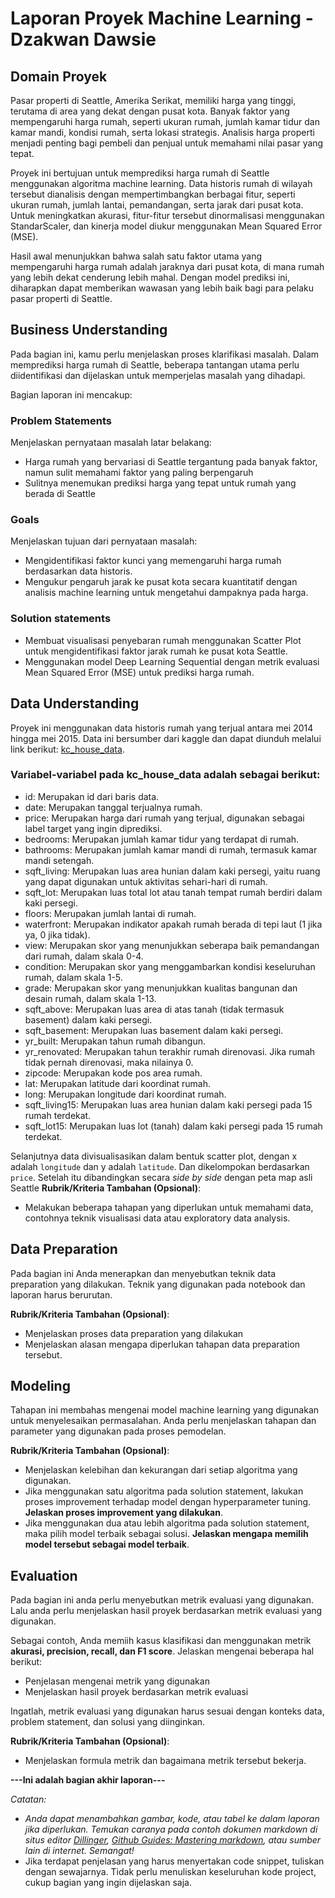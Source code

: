 # Laporan Proyek Machine Learning - Dzakwan Dawsie

## Domain Proyek

Pasar properti di Seattle, Amerika Serikat, memiliki harga yang tinggi, terutama di area yang dekat dengan pusat kota. Banyak faktor yang mempengaruhi harga rumah, seperti ukuran rumah, jumlah kamar tidur dan kamar mandi, kondisi rumah, serta lokasi strategis. Analisis harga properti menjadi penting bagi pembeli dan penjual untuk memahami nilai pasar yang tepat.

Proyek ini bertujuan untuk memprediksi harga rumah di Seattle menggunakan algoritma machine learning. Data historis rumah di wilayah tersebut dianalisis dengan mempertimbangkan berbagai fitur, seperti ukuran rumah, jumlah lantai, pemandangan, serta jarak dari pusat kota. Untuk meningkatkan akurasi, fitur-fitur tersebut dinormalisasi menggunakan StandarScaler, dan kinerja model diukur menggunakan Mean Squared Error (MSE).

Hasil awal menunjukkan bahwa salah satu faktor utama yang mempengaruhi harga rumah adalah jaraknya dari pusat kota, di mana rumah yang lebih dekat cenderung lebih mahal. Dengan model prediksi ini, diharapkan dapat memberikan wawasan yang lebih baik bagi para pelaku pasar properti di Seattle.

## Business Understanding

Pada bagian ini, kamu perlu menjelaskan proses klarifikasi masalah.
Dalam memprediksi harga rumah di Seattle, beberapa tantangan utama perlu diidentifikasi dan dijelaskan untuk memperjelas masalah yang dihadapi.

Bagian laporan ini mencakup:

### Problem Statements

Menjelaskan pernyataan masalah latar belakang:
- Harga rumah yang bervariasi di Seattle tergantung pada banyak faktor, namun sulit memahami faktor yang paling berpengaruh
- Sulitnya menemukan prediksi harga yang tepat untuk rumah yang berada di Seattle

### Goals

Menjelaskan tujuan dari pernyataan masalah:
- Mengidentifikasi faktor kunci yang memengaruhi harga rumah berdasarkan data historis.
- Mengukur pengaruh jarak ke pusat kota secara kuantitatif dengan analisis machine learning untuk mengetahui dampaknya pada harga.

### Solution statements
- Membuat visualisasi penyebaran rumah menggunakan Scatter Plot untuk mengidentifikasi faktor jarak rumah ke pusat kota Seattle.
- Menggunakan model Deep Learning Sequential dengan metrik evaluasi Mean Squared Error (MSE) untuk prediksi harga rumah.

## Data Understanding
Proyek ini menggunakan data historis rumah yang terjual antara mei 2014 hingga mei 2015. Data ini bersumber dari kaggle dan dapat diunduh melalui link berikut: [kc_house_data](https://www.kaggle.com/datasets/shivachandel/kc-house-data/data).

### Variabel-variabel pada kc_house_data adalah sebagai berikut:
- id: Merupakan id dari baris data.
- date: Merupakan tanggal terjualnya rumah.
- price: Merupakan harga dari rumah yang terjual, digunakan sebagai label target yang ingin diprediksi.
- bedrooms: Merupakan jumlah kamar tidur yang terdapat di rumah.
- bathrooms: Merupakan jumlah kamar mandi di rumah, termasuk kamar mandi setengah.
- sqft_living: Merupakan luas area hunian dalam kaki persegi, yaitu ruang yang dapat digunakan untuk aktivitas sehari-hari di rumah.
- sqft_lot: Merupakan luas total lot atau tanah tempat rumah berdiri dalam kaki persegi.
- floors: Merupakan jumlah lantai di rumah.
- waterfront: Merupakan indikator apakah rumah berada di tepi laut (1 jika ya, 0 jika tidak).
- view: Merupakan skor yang menunjukkan seberapa baik pemandangan dari rumah, dalam skala 0-4.
- condition: Merupakan skor yang menggambarkan kondisi keseluruhan rumah, dalam skala 1-5.
- grade: Merupakan skor yang menunjukkan kualitas bangunan dan desain rumah, dalam skala 1-13.
- sqft_above: Merupakan luas area di atas tanah (tidak termasuk basement) dalam kaki persegi.
- sqft_basement: Merupakan luas basement dalam kaki persegi.
- yr_built: Merupakan tahun rumah dibangun.
- yr_renovated: Merupakan tahun terakhir rumah direnovasi. Jika rumah tidak pernah direnovasi, maka nilainya 0.
- zipcode: Merupakan kode pos area rumah.
- lat: Merupakan latitude dari koordinat rumah.
- long: Merupakan longitude dari koordinat rumah.
- sqft_living15: Merupakan luas area hunian dalam kaki persegi pada 15 rumah terdekat.
- sqft_lot15: Merupakan luas lot (tanah) dalam kaki persegi pada 15 rumah terdekat.

Selanjutnya data divisualisasikan dalam bentuk scatter plot, dengan x adalah `longitude` dan y adalah `latitude`. Dan dikelompokan berdasarkan `price`. Setelah itu dibandingkan secara *side by side* dengan peta map asli Seattle
**Rubrik/Kriteria Tambahan (Opsional)**:
- Melakukan beberapa tahapan yang diperlukan untuk memahami data, contohnya teknik visualisasi data atau exploratory data analysis.

## Data Preparation
Pada bagian ini Anda menerapkan dan menyebutkan teknik data preparation yang dilakukan. Teknik yang digunakan pada notebook dan laporan harus berurutan.

**Rubrik/Kriteria Tambahan (Opsional)**: 
- Menjelaskan proses data preparation yang dilakukan
- Menjelaskan alasan mengapa diperlukan tahapan data preparation tersebut.

## Modeling
Tahapan ini membahas mengenai model machine learning yang digunakan untuk menyelesaikan permasalahan. Anda perlu menjelaskan tahapan dan parameter yang digunakan pada proses pemodelan.

**Rubrik/Kriteria Tambahan (Opsional)**: 
- Menjelaskan kelebihan dan kekurangan dari setiap algoritma yang digunakan.
- Jika menggunakan satu algoritma pada solution statement, lakukan proses improvement terhadap model dengan hyperparameter tuning. **Jelaskan proses improvement yang dilakukan**.
- Jika menggunakan dua atau lebih algoritma pada solution statement, maka pilih model terbaik sebagai solusi. **Jelaskan mengapa memilih model tersebut sebagai model terbaik**.

## Evaluation
Pada bagian ini anda perlu menyebutkan metrik evaluasi yang digunakan. Lalu anda perlu menjelaskan hasil proyek berdasarkan metrik evaluasi yang digunakan.

Sebagai contoh, Anda memiih kasus klasifikasi dan menggunakan metrik **akurasi, precision, recall, dan F1 score**. Jelaskan mengenai beberapa hal berikut:
- Penjelasan mengenai metrik yang digunakan
- Menjelaskan hasil proyek berdasarkan metrik evaluasi

Ingatlah, metrik evaluasi yang digunakan harus sesuai dengan konteks data, problem statement, dan solusi yang diinginkan.

**Rubrik/Kriteria Tambahan (Opsional)**: 
- Menjelaskan formula metrik dan bagaimana metrik tersebut bekerja.

**---Ini adalah bagian akhir laporan---**

_Catatan:_
- _Anda dapat menambahkan gambar, kode, atau tabel ke dalam laporan jika diperlukan. Temukan caranya pada contoh dokumen markdown di situs editor [Dillinger](https://dillinger.io/), [Github Guides: Mastering markdown](https://guides.github.com/features/mastering-markdown/), atau sumber lain di internet. Semangat!_
- Jika terdapat penjelasan yang harus menyertakan code snippet, tuliskan dengan sewajarnya. Tidak perlu menuliskan keseluruhan kode project, cukup bagian yang ingin dijelaskan saja.
